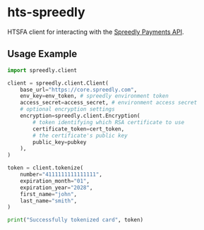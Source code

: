 # hts-spreedly

HTSFA client for interacting with the [Spreedly Payments API](https://docs.spreedly.com/reference/api/v1/#introduction).

## Usage Example

```python
import spreedly.client

client = spreedly.client.Client(
    base_url="https://core.spreedly.com",
    env_key=env_token, # spreedly environment token
    access_secret=access_secret, # environment access secret
    # optional encryption settings
    encryption=spreedly.client.Encryption(
        # token identifying which RSA certificate to use
        certificate_token=cert_token,
        # the certificate's public key
        public_key=pubkey
    ),
)

token = client.tokenize(
    number="4111111111111111",
    expiration_month="01",
    expiration_year="2028",
    first_name="john",
    last_name="smith",
)

print("Successfully tokenized card", token)

```
